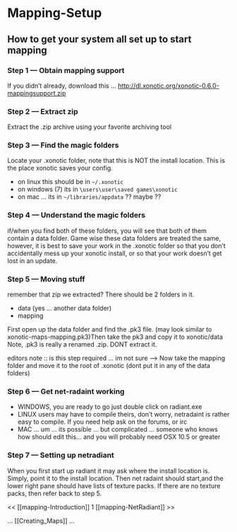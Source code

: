 Mapping-Setup
=============

How to get your system all set up to start mapping
--------------------------------------------------

### Step 1 — Obtain mapping support

If you didn’t already, download this … http://dl.xonotic.org/xonotic-0.6.0-mappingsupport.zip

### Step 2 — Extract zip

Extract the .zip archive using your favorite archiving tool

### Step 3 — Find the magic folders

Locate your .xonotic folder, note that this is NOT the install location. This is the place xonotic saves your config.

-   on linux this should be in `~/.xonotic`
-   on windows (7) its in `\users\user\saved games\xonotic`
-   on mac … its in `~/libraries/appdata` ?? maybe ??

### Step 4 — Understand the magic folders

if/when you find both of these folders, you will see that both of them contain a data folder. Game wise these data folders are treated the same, however, it is best to save your work in the .xonotic folder so that you don’t accidentally mess up your xonotic install, or so that your work doesn’t get lost in an update.

### Step 5 — Moving stuff

remember that zip we extracted? There should be 2 folders in it.

-   data (yes … another data folder)
-   mapping

First open up the data folder and find the .pk3 file. (may look similar to xonotic-maps-mapping.pk3)Then take the pk3 and copy it to xonotic/data Note, .pk3 is really a renamed .zip. DONT extract it.

editors note :: is this step required … im not sure —\> Now take the mapping folder and move it to the root of .xonotic (dont put it in any of the data folders)

### Step 6 — Get net-radaint working

-   WINDOWS, you are ready to go just double click on radiant.exe
-   LINUX users may have to compile theirs, don’t worry, netradaint is rather easy to compile. If you need help ask on the forums, or irc
-   MAC … um … its possible … but complicated … someone who knows how should edit this… and you will probably need OSX 10.5 or greater

### Step 7 — Setting up netradiant

When you first start up radiant it may ask where the install location is. Simply, point it to the install location. Then net radaint should start,and the lower right pane should have lists of texture packs. If there are no texture packs, then refer back to step 5.

\<\< [[mapping-Introduction]] 1 [[mapping-NetRadiant]] \>\>

… [[Creating_Maps]] …

